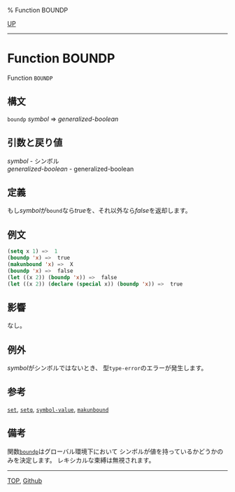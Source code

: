 % Function BOUNDP

[UP](10.2.html)  

---

# Function **BOUNDP**


Function `BOUNDP`


## 構文

`boundp` *symbol* => *generalized-boolean*


## 引数と戻り値

*symbol* - シンボル  
*generalized-boolean* - generalized-boolean


## 定義

もし*symbol*が`bound`なら*true*を、それ以外なら*false*を返却します。


## 例文

```lisp
(setq x 1) =>  1
(boundp 'x) =>  true
(makunbound 'x) =>  X
(boundp 'x) =>  false
(let ((x 2)) (boundp 'x)) =>  false
(let ((x 2)) (declare (special x)) (boundp 'x)) =>  true
```


## 影響

なし。


## 例外

*symbol*がシンボルではないとき、
型`type-error`のエラーが発生します。


## 参考

[`set`](10.2.set.html),
[`setq`](5.3.setq.html),
[`symbol-value`](10.2.symbol-value.html),
[`makunbound`](10.2.makunbound.html)


## 備考

関数[`boundp`](10.2.boundp.html)はグローバル環境下において
シンボルが値を持っているかどうかのみを決定します。
レキシカルな束縛は無視されます。


---
[TOP](index.html),  [Github](https://github.com/nptcl/npt-japanese)

